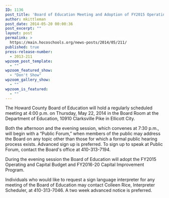 ```yaml
---
ID: 1136
post_title: 'Board of Education Meeting and Adoption of FY2015 Operating &#038; Capital Budgets &#038; FY2016-20 Capital Improvement Program'
author: mkittleman
post_date: 2014-05-20 00:00:36
post_excerpt: ""
layout: post
permalink: >
  https://main.hocoschools.org/news-posts/2014/05/211/
published: true
press-release-number:
  - 2013-211
wpzoom_post_template:
  - ""
wpzoom_featured_show:
  - "Don't Show"
wpzoom_gallery_show:
  - ""
wpzoom_is_featured:
  - ""
---
```

The Howard County Board of Education will hold a regularly scheduled meeting at 4:00 p.m. on Thursday, May 22, 2014 in the Board Room at the Department of Education, 10910 Clarksville Pike in Ellicott City.

Both the afternoon and the evening session, which convenes at 7:30 p.m., will begin with a “Public Forum,” when members of the public may address the Board on any topic other than those for which a formal public hearing process exists. Advanced sign up is preferred. To sign up to speak at Public Forum, contact the Board's office at 410-313-7194.

During the evening session the Board of Education will adopt the FY2015 Operating and Capital Budget and FY2016-20 Capital Improvement Program.

Individuals who would like to request a sign language interpreter for any meeting of the Board of Education may contact Colleen Rice, Interpreter Scheduler, at 410-313-7046. A two week advanced notice is preferred.
